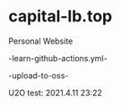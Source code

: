 # capital-lb.top
Personal Website



-learn-github-actions.yml-

-upload-to-oss-
 
U2O test: 2021.4.11 23:22
